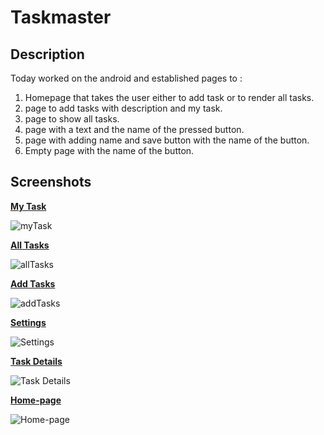 # Taskmaster

## Description

Today worked on the android and established pages to :

1. Homepage that takes the user either to add task or to render all tasks.
2. page to add tasks with description and my task.
3. page to show all tasks.
4. page with a text and the name of the pressed button.
5. page with adding name and save button with the name of the button.
6. Empty page with the name of the button.

## Screenshots

**[My Task](/app/src/main/java/com/example/taskmaster/MainActivity.java)**

![myTask](/screenshots/myTasks.jpg)


**[All Tasks](/app/src/main/java/com/example/taskmaster/AllTasks.java)**

![allTasks](/screenshots/allTasks.jpg)


**[Add Tasks](/app/src/main/java/com/example/taskmaster/AddTask.java)**

![addTasks](/screenshots/AddTasks.jpg)


**[Settings](/app/src/main/java/com/example/taskmaster/Settings.java)**

![Settings](/screenshots/Settings.jpg)


**[Task Details](/app/src/main/java/com/example/taskmaster/TaskDetail.java)**

![Task Details](/screenshots/Task-Details.jpg)


**[Home-page](/app/src/main/java/com/example/taskmaster/Home.java)**

![Home-page](/screenshots/Home-page.jpg)